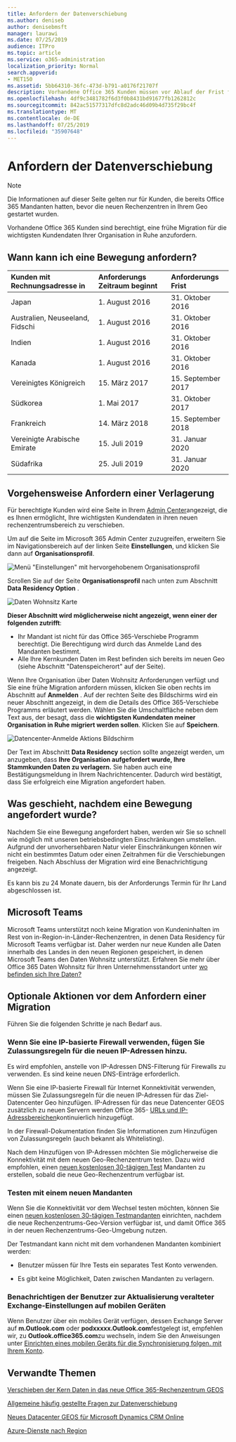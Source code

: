 ```yaml
---
title: Anfordern der Datenverschiebung
ms.author: deniseb
author: denisebmsft
manager: laurawi
ms.date: 07/25/2019
audience: ITPro
ms.topic: article
ms.service: o365-administration
localization_priority: Normal
search.appverid:
- MET150
ms.assetid: 5bb64310-36fc-473d-b791-a0176f21707f
description: Vorhandene Office 365 Kunden müssen vor Ablauf der Frist für Ihr Land eine Anforderung übermitteln, damit die Kundendaten ihrer teilnehmenden Office 365 Dienste in ihren neuen Geo verschoben werden.
ms.openlocfilehash: 4df9c3481782f6d3f0b8431bd91677fb1262812c
ms.sourcegitcommit: 842ac51577317dfc8d2adc46d09b4d735f29bc4f
ms.translationtype: MT
ms.contentlocale: de-DE
ms.lasthandoff: 07/25/2019
ms.locfileid: "35907648"
---
```

# <a name="how-to-request-your-data-move"></a>Anfordern der Datenverschiebung

> [!NOTE]
> Die Informationen auf dieser Seite gelten nur für Kunden, die bereits Office 365 Mandanten hatten, bevor die neuen Rechenzentren in Ihrem Geo gestartet wurden. 
  
Vorhandene Office 365 Kunden sind berechtigt, eine frühe Migration für die wichtigsten Kundendaten Ihrer Organisation in Ruhe anzufordern.  
  
## <a name="when-can-i-request-a-move"></a>Wann kann ich eine Bewegung anfordern?

|**Kunden mit Rechnungsadresse in**|**Anforderungs Zeitraum beginnt**|**Anforderungs Frist**|
|:-----|:-----|:-----|
|Japan  <br/> |1. August 2016  <br/> |31. Oktober 2016  <br/> |
|Australien, Neuseeland, Fidschi  <br/> |1. August 2016  <br/> |31. Oktober 2016  <br/> |
|Indien  <br/> |1. August 2016  <br/> |31. Oktober 2016  <br/> |
|Kanada  <br/> |1. August 2016  <br/> |31. Oktober 2016  <br/> |
|Vereinigtes Königreich  <br/> |15. März 2017  <br/> |15. September 2017  <br/> |
|Südkorea  <br/> |1. Mai 2017  <br/> |31. Oktober 2017  <br/> |
|Frankreich  <br/> |14. März 2018  <br/> |15. September 2018  <br/> |
|Vereinigte Arabische Emirate  <br/> |15. Juli 2019  <br/> |31. Januar 2020  <br/> |
|Südafrika  <br/> |25. Juli 2019  <br/> |31. Januar 2020  <br/> |
   
## <a name="how-to-request-a-move"></a>Vorgehensweise Anfordern einer Verlagerung

Für berechtigte Kunden wird eine Seite in Ihrem [Admin Center](https://aka.ms/365admin)angezeigt, die es Ihnen ermöglicht, Ihre wichtigsten Kundendaten in ihren neuen rechenzentrumsbereich zu verschieben.  
  
Um auf die Seite im Microsoft 365 Admin Center zuzugreifen, erweitern Sie im Navigationsbereich auf der linken Seite **Einstellungen**, und klicken Sie dann auf **Organisationsprofil**.
  
![Menü "Einstellungen" mit hervorgehobenem Organisationsprofil](media/22799fac-32b4-4f79-ae60-3f6ffb7cfbd7.png)
  
Scrollen Sie auf der Seite **Organisationsprofil** nach unten zum Abschnitt **Data Residency Option** . 
  
![Daten Wohnsitz Karte](media/dataresidencyae.jpg)
  
**Dieser Abschnitt wird möglicherweise nicht angezeigt, wenn einer der folgenden zutrifft**:
- Ihr Mandant ist nicht für das Office 365-Verschiebe Programm berechtigt.  Die Berechtigung wird durch das Anmelde Land des Mandanten bestimmt.
- Alle Ihre Kernkunden Daten im Rest befinden sich bereits im neuen Geo (siehe Abschnitt "Datenspeicherort" auf der Seite). 
  
Wenn Ihre Organisation über Daten Wohnsitz Anforderungen verfügt und Sie eine frühe Migration anfordern müssen, klicken Sie oben rechts im Abschnitt auf **Anmelden** . Auf der rechten Seite des Bildschirms wird ein neuer Abschnitt angezeigt, in dem die Details des Office 365-Verschiebe Programms erläutert werden. Wählen Sie die Umschaltfläche neben dem Text aus, der besagt, dass die **wichtigsten Kundendaten meiner Organisation in Ruhe migriert werden sollen**. Klicken Sie auf **Speichern**.
  
![Datencenter-Anmelde Aktions Bildschirm](media/dataresidencyflyoutae.jpg)
  
Der Text im Abschnitt **Data Residency** section sollte angezeigt werden, um anzugeben, dass **Ihre Organisation aufgefordert wurde, Ihre Stammkunden Daten zu verlagern.** Sie haben auch eine Bestätigungsmeldung in Ihrem Nachrichtencenter. Dadurch wird bestätigt, dass Sie erfolgreich eine Migration angefordert haben. 


  
## <a name="what-happens-after-requesting-a-move"></a>Was geschieht, nachdem eine Bewegung angefordert wurde?

Nachdem Sie eine Bewegung angefordert haben, werden wir Sie so schnell wie möglich mit unseren betriebsbedingten Einschränkungen umstellen. Aufgrund der unvorhersehbaren Natur vieler Einschränkungen können wir nicht ein bestimmtes Datum oder einen Zeitrahmen für die Verschiebungen freigeben. Nach Abschluss der Migration wird eine Benachrichtigung angezeigt.
  
Es kann bis zu 24 Monate dauern, bis der Anforderungs Termin für Ihr Land abgeschlossen ist.
  
## <a name="microsoft-teams"></a>Microsoft Teams

Microsoft Teams unterstützt noch keine Migration von Kundeninhalten im Rest von in-Region-in-Länder-Rechenzentren, in denen Data Residency für Microsoft Teams verfügbar ist.  Daher werden nur neue Kunden alle Daten innerhalb des Landes in den neuen Regionen gespeichert, in denen Microsoft Teams den Daten Wohnsitz unterstützt.  Erfahren Sie mehr über Office 365 Daten Wohnsitz für Ihren Unternehmensstandort unter [wo befinden sich Ihre Daten?](https://products.office.com/where-is-your-data-located)   

## <a name="optional-actions-before-you-request-a-move"></a>Optionale Aktionen vor dem Anfordern einer Migration

Führen Sie die folgenden Schritte je nach Bedarf aus.
  
### <a name="if-you-use-an-ip-based-firewall-add-allow-rules-for-the-new-ip-addresses"></a>Wenn Sie eine IP-basierte Firewall verwenden, fügen Sie Zulassungsregeln für die neuen IP-Adressen hinzu.

Es wird empfohlen, anstelle von IP-Adressen DNS-Filterung für Firewalls zu verwenden. Es sind keine neuen DNS-Einträge erforderlich.
  
Wenn Sie eine IP-basierte Firewall für Internet Konnektivität verwenden, müssen Sie Zulassungsregeln für die neuen IP-Adressen für das Ziel-Datencenter Geo hinzufügen. IP-Adressen für das neue Datencenter GEOS zusätzlich zu neuen Servern werden Office 365- [URLs und IP-Adressbereichen](https://go.microsoft.com/fwlink/p/?LinkId=229631)kontinuierlich hinzugefügt.
  
In der Firewall-Dokumentation finden Sie Informationen zum Hinzufügen von Zulassungsregeln (auch bekannt als Whitelisting).
  
Nach dem Hinzufügen von IP-Adressen möchten Sie möglicherweise die Konnektivität mit dem neuen Geo-Rechenzentrum testen. Dazu wird empfohlen, einen [neuen kostenlosen 30-tägigen Test](https://go.microsoft.com/fwlink/?LinkId=522463) Mandanten zu erstellen, sobald die neue Geo-Rechenzentrum verfügbar ist. 
  
### <a name="test-using-a-new-tenant"></a>Testen mit einem neuen Mandanten

Wenn Sie die Konnektivität vor dem Wechsel testen möchten, können Sie einen [neuen kostenlosen 30-tägigen Testmandanten](https://go.microsoft.com/fwlink/?LinkId=522463) einrichten, nachdem die neue Rechenzentrums-Geo-Version verfügbar ist, und damit Office 365 in der neuen Rechenzentrums-Geo-Umgebung nutzen. 
  
Der Testmandant kann nicht mit dem vorhandenen Mandanten kombiniert werden:
  
- Benutzer müssen für Ihre Tests ein separates Test Konto verwenden.
    
- Es gibt keine Möglichkeit, Daten zwischen Mandanten zu verlagern.
    
### <a name="notify-users-to-update-out-of-date-exchange-settings-on-mobile-devices"></a>Benachrichtigen der Benutzer zur Aktualisierung veralteter Exchange-Einstellungen auf mobilen Geräten

Wenn Benutzer über ein mobiles Gerät verfügen, dessen Exchange Server auf **m.Outlook.com** oder **podxxxxx.Outlook.com**festgelegt ist, empfehlen wir, zu **Outlook.office365.com**zu wechseln, indem Sie den Anweisungen unter [Einrichten eines mobilen Geräts für die Synchronisierung folgen. mit Ihrem Konto](https://support.office.com/article/c9139caf-01ab-41a0-827c-3c06ee569ed3).

## <a name="related-topics"></a>Verwandte Themen

[Verschieben der Kern Daten in das neue Office 365-Rechenzentrum GEOS](moving-data-to-new-datacenter-geos.md)

[Allgemeine häufig gestellte Fragen zur Datenverschiebung](data-move-faq.md)

[Neues Datacenter GEOS für Microsoft Dynamics CRM Online](https://go.microsoft.com/fwlink/p/?Linkid=615924)
  
[Azure-Dienste nach Region](https://azure.microsoft.com/en-us/regions/)
  

